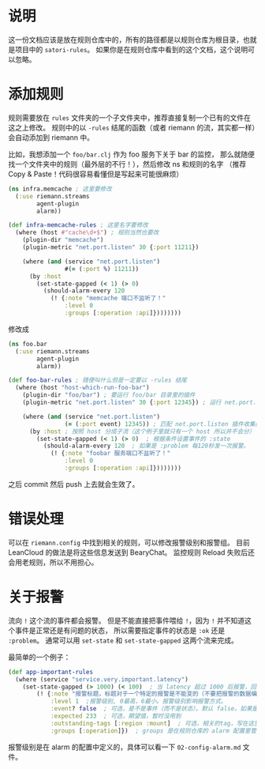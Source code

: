 # 说明

这一份文档应该是放在规则仓库中的，所有的路径都是以规则仓库为根目录，也就是项目中的 `satori-rules`。
如果你是在规则仓库中看到的这个文档，这个说明可以忽略。

# 添加规则

规则需要放在 `rules` 文件夹的一个子文件夹中，推荐直接复制一个已有的文件在这之上修改。
规则中的以 `-rules` 结尾的函数（或者 riemann 的流，其实都一样）会自动添加到 riemann 中。

比如，我想添加一个 `foo/bar.clj` 作为 foo 服务下关于 bar 的监控，
那么就随便找一个文件夹中的规则（最外层的不行！），然后修改 ns 和规则的名字
（推荐 Copy & Paste！代码很容易看懂但是写起来可能很麻烦）

```clojure
(ns infra.memcache ; 这里要修改
  (:use riemann.streams
        agent-plugin
        alarm))

(def infra-memcache-rules ; 这里名字要修改
  (where (host #"cache\d+$") ; 规则当然也要改
    (plugin-dir "memcache")
    (plugin-metric "net.port.listen" 30 {:port 11211})

    (where (and (service "net.port.listen")
                #(= (:port %) 11211))
      (by :host
        (set-state-gapped (< 1) (> 0)
          (should-alarm-every 120
            (! {:note "memcache 端口不监听了！"
                :level 0
                :groups [:operation :api]})))))))
```

修改成

```clojure
(ns foo.bar
  (:use riemann.streams
        agent-plugin
        alarm))

(def foo-bar-rules ; 随便叫什么但是一定要以 -rules 结尾
  (where (host "host-which-run-foo-bar")
    (plugin-dir "foo/bar") ; 要运行 foo/bar 目录里的插件
    (plugin-metric "net.port.listen" 30 {:port 12345}) ; 运行 net.port.listen 插件，30秒一次，以及参数

    (where (and (service "net.port.listen")
                (= (:port event) 12345)) ; 匹配 net.port.listen 插件收集的 metric
      (by :host ; 按照 host 分成子流（这个例子里就只有一个 host 所以并不会分）
        (set-state-gapped (< 1) (> 0)  ; 根据条件设置事件的 :state
          (should-alarm-every 120  ; 如果是 :problem 每120秒发一次报警。
            (! {:note "foobar 服务端口不监听了！"
                :level 0
                :groups [:operation :api]})))))))
```

之后 commit 然后 push 上去就会生效了。


# 错误处理
可以在 `riemann.config` 中找到相关的规则，可以修改报警级别和报警组。
目前 LeanCloud 的做法是将这些信息发送到 BearyChat。
监控规则 Reload 失败后还会用老规则，所以不用担心。

# 关于报警
流向 `!` 这个流的事件都会报警。
但是不能直接把事件喂给 `!`，因为 `!` 并不知道这个事件是正常还是有问题的状态，
所以需要指定事件的状态是 `:ok` 还是 `:problem`。
通常可以用 `set-state` 和 `set-state-gapped` 这两个流来完成。

最简单的一个例子：

```clojure
(def app-important-rules
  (where (service "service.very.important.latency")
    (set-state-gapped (> 1000) (< 100)  ; 当 latency 超过 1000 后报警，回落到 100 以下变成正常状态
        (! {:note "报警标题，标题对于一个特定的报警是不能变的（不要把报警的数据编码在这里面）"
            :level 1  ;报警级别, 0最高，6最小。报警级别影响报警方式。
            :event? false  ; 可选，是不是事件（而不是状态）。默认 false。如果是事件的话，只会发报警，不会记录状态（alarm插件里看不到）。
            :expected 233  ; 可选，期望值，暂时没用到
            :outstanding-tags [:region :mount]  ; 可选，相关的tag，写在这里的 tag 会用于区分不同的事件，以及显示在报警内容中, 不填的话默认是所有的tag
            :groups [:operation]})  ; groups 是在规则仓库的 alarm 配置里管理的)
```

报警级别是在 alarm 的配置中定义的，具体可以看一下 `02-config-alarm.md` 文件。
